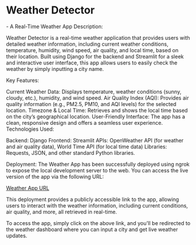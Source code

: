 <h1>Weather Detector</h1> - A Real-Time Weather App
Description:

Weather Detector is a real-time weather application that provides users with detailed weather information, including current weather conditions, temperature, humidity, wind speed, air quality, and local time, based on their location. Built using Django for the backend and Streamlit for a sleek and interactive user interface, this app allows users to easily check the weather by simply inputting a city name.

Key Features:

Current Weather Data: Displays temperature, weather conditions (sunny, cloudy, etc.), humidity, and wind speed.
Air Quality Index (AQI): Provides air quality information (e.g., PM2.5, PM10, and AQI levels) for the selected location.
Timezone & Local Time: Retrieves and shows the local time based on the city’s geographical location.
User-Friendly Interface: The app has a clean, responsive design and offers a seamless user experience.
Technologies Used:

Backend: Django
Frontend: Streamlit
APIs: OpenWeather API (for weather and air quality data), World Time API (for local time data)
Libraries: Requests, JSON, and other standard Python libraries.

Deployment:
The Weather App has been successfully deployed using ngrok to expose the local development server to the web. You can access the live version of the app via the following URL:

[Weather App URL](https://4c53-103-195-202-4.ngrok-free.app/)

This deployment provides a publicly accessible link to the app, allowing users to interact with the weather information, including current conditions, air quality, and more, all retrieved in real-time.

To access the app, simply click on the above link, and you'll be redirected to the weather dashboard where you can input a city and get live weather updates.


